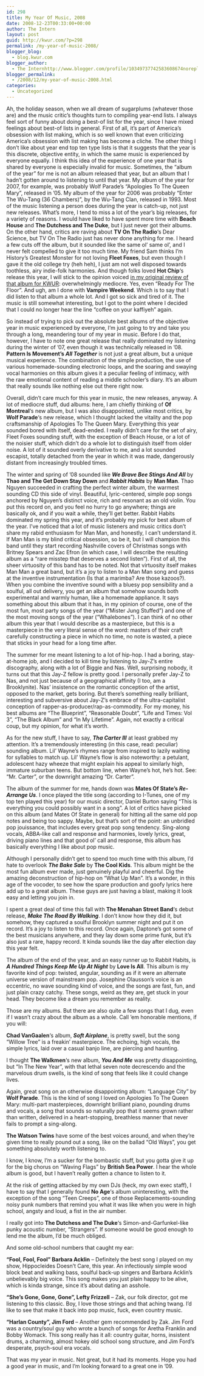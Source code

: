 ```yaml
---
id: 298
title: My Year Of Music, 2008
date: 2008-12-23T00:33:00+00:00
author: The Intern
layout: post
guid: http://kwur.com/?p=298
permalink: /my-year-of-music-2008/
blogger_blog:
  - blog.kwur.com
blogger_author:
  - The Internhttp://www.blogger.com/profile/10349737742583608674noreply@blogger.com
blogger_permalink:
  - /2008/12/my-year-of-music-2008.html
categories:
  - Uncategorized
---
```

<div class="pf-content">
  <p>
    Ah, the holiday season, when we all dream of sugarplums (whatever those are) and the music critic&#8217;s thoughts turn to compiling year-end lists. I always feel sort of funny about doing a best-of list for the year, since I have mixed feelings about best-of lists in general. First of all, it&#8217;s part of America&#8217;s obsession with list making, which is so well known that even criticizing America&#8217;s obsession with list making has become a cliche. The other thing I don&#8217;t like about year end top ten type lists is that it suggests that the year is this discrete, objective entity, in which the same music is experienced by everyone equally. I think this idea of the experience of one year that is shared by everyone is especially invalid for music. Sometimes, the &#8220;album of the year&#8221; for me is not an album released that year, but an album that I hadn&#8217;t gotten around to listening to until that year. My album of the year for 2007, for example, was probably Wolf Parade&#8217;s &#8220;Apologies To The Queen Mary&#8221;, released in &#8217;05. My album of the year for 2006 was probably &#8220;Enter The Wu-Tang (36 Chambers)&#8221;, by the Wu-Tang Clan, released in 1993. Most of the music listening a person does during the year is catch-up, not just new releases. What&#8217;s more, I tend to miss a lot of the year&#8217;s big releases, for a variety of reasons. I would have liked to have spent more time with <b>Beach House</b> and <b>The Dutchess and The Duke</b>, but I just never got their albums. On the other hand, critics are raving about <b>TV On The Radio</b>&#8216;s Dear Science, but TV On The Radio just has never done anything for me. I heard a few cuts off the album, but it sounded like the same ol&#8217; same ol&#8217;, and I never felt compelled to give it too much time. My friend Sam thinks I&#8217;m History&#8217;s Greatest Monster for not loving <b>Fleet Foxes</b>, but even though I gave it the old college try (heh heh), I just am not well disposed towards toothless, airy indie-folk harmonies. And though folks loved <b>Hot Chip</b>&#8216;s release this year, I will stick to the opinion voiced <a href="http://www.kwur.com/blog/2008/01/album-review-hot-chip-made-in-dark.html">in my original review of that album for KWUR</a>: overwhelmingly mediocre. Yes, even &#8220;Ready For The Floor&#8221;. And ugh, am I done with <b>Vampire Weekend</b>. Which is to say that I did listen to that album a whole lot. And I got so sick and tired of it. The music is still somewhat interesting, but I got to the point where I decided that I could no longer hear the line &#8220;coffee on your kaffiyeh&#8221; again.
  </p>
  
  <p>
    So instead of trying to pick out the absolute best albums of the objective year in music experienced by everyone, I&#8217;m just going to try and take you through a long, meandering tour of my year in music. Before I do that, however, I have to note one great release that really dominated my listening during the winter of &#8217;07, even though it was technically released in &#8217;08. <b>Pattern Is Movement&#8217;s <i>All Together</i></b> is not just a great album, but a unique musical experience. The combination of the simple production, the use of various homemade-sounding electronic loops, and the soaring and swaying vocal harmonies on this album gives it a peculiar feeling of intimacy, with the raw emotional content of reading a middle schooler&#8217;s diary. It&#8217;s an album that really sounds like nothing else out there right now.
  </p>
  
  <p>
    Overall, didn&#8217;t care much for this year in music, the new releases, anyway. A lot of mediocre stuff, dud albums: here, I am chiefly thinking of <b>Of Montreal</b>&#8216;s new album, but I was also disappointed, unlike most critics, by <b>Wolf Parade</b>&#8216;s new release, which I thought lacked the vitality and the pop craftsmanship of Apologies To The Queen Mary. Everything this year sounded bored with itself, dead-ended. I really didn&#8217;t care for the set of airy, Fleet Foxes sounding stuff, with the exception of Beach House, or a lot of the noisier stuff, which didn&#8217;t do a whole lot to distinguish itself from older noise. A lot of it sounded overly derivative to me, and a lot sounded escapist, totally detached from the year in which it was made, dangerously distant from increasingly troubled times.
  </p>
  
  <p>
    The winter and spring of &#8217;08 sounded like <b><i>We Brave Bee Stings And All</i></b> by <b>Thao and The Get Down Stay Down</b> and <b><i>Rabbit Habits</i></b> by <b>Man Man</b>. Thao Nguyen succeeded in crafting the perfect winter album, the warmest sounding CD this side of vinyl. Beautiful, lyric-centered, simple pop songs anchored by Nguyen&#8217;s distinct voice, rich and resonant as an old violin. You put this record on, and you feel no hurry to go anywhere; things are basically ok, and if you wait a while, they&#8217;ll get better. Rabbit Habits dominated my spring this year, and it&#8217;s probably my pick for best album of the year. I&#8217;ve noticed that a lot of music listeners and music critics don&#8217;t share my rabid enthusiasm for Man Man, and honestly, I can&#8217;t understand it. If Man Man is my blind critical obsession, so be it, but I will champion this band until they start recording Nashville covers of Christmas songs with Britney Spears and Zac Efron (in which case, I will describe the resulting album as a &#8220;rare misstep that deserves a second listen&#8221;). First of all, the sheer virtuosity of this band has to be noted. Not that virtuosity itself makes Man Man a great band, but it&#8217;s a joy to listen to a Man Man song and guess at the inventive instrumentation (Is that a marimba? Are those kazoos?). When you combine the inventive sound with a bluesy pop sensibility and a soulful, all out delivery, you get an album that somehow sounds both experimental and warmly human, like a homemade appliance. It says something about this album that it has, in my opinion of course, one of the most fun, most party songs of the year (&#8220;Mister Jung Stuffed&#8221;) and one of the most moving songs of the year (&#8220;Whalebones&#8221;). I can think of no other album this year that I would describe as a masterpiece, but this is a masterpiece in the very literal sense of the word: masters of their craft carefully constructing a piece in which no time, no note is wasted, a piece that sticks in your head for a long time after.
  </p>
  
  <p>
    The summer for me meant listening to a lot of hip-hop. I had a boring, stay-at-home job, and I decided to kill time by listening to Jay-Z&#8217;s entire discography, along with a lot of Biggie and Nas. Well, surprising nobody, it turns out that this Jay-Z fellow is pretty good. I personally prefer Jay-Z to Nas, and not just because of a geographical affinity (I too, am a Brooklynite). Nas&#8217; insistence on the romantic conception of the artist, opposed to the market, gets boring. But there&#8217;s something really brilliant, interesting and subversive about Jay-Z&#8217;s embrace of the ultra-capitalist conception of rapper-as-producer/rap-as-commodity. For my money, his best albums are &#8220;The Blueprint&#8221;, &#8220;Reasonable Doubt&#8221;, &#8220;Life and Times: Vol 3&#8221;, &#8220;The Black Album&#8221; and &#8220;In My Lifetime&#8221;. Again, not exactly a critical coup, but my opinion, for what it&#8217;s worth.
  </p>
  
  <p>
    As for the new stuff, I have to say, <b><i>Tha Carter III</i></b> at least grabbed my attention. It&#8217;s a tremendously interesting (in this case, read: peculiar) sounding album. Lil&#8217; Wayne&#8217;s rhymes range from inspired to lazily waiting for syllables to match up. Lil&#8217; Wayne&#8217;s flow is also noteworthy: a petulant, adolescent hazy wheeze that might explain his appeal to similarly high, immature suburban teens. But bottom line, when Wayne&#8217;s hot, he&#8217;s hot. See: &#8220;Mr. Carter&#8221;, or the downright amazing &#8220;Dr. Carter&#8221;.
  </p>
  
  <p>
    The album of the summer for me, hands down was <b>Mates Of State&#8217;s <i>Re-Arrange Us</i></b>. I once played the title song (according to I-Tunes, one of my top ten played this year) for our music director, Daniel Burton saying &#8220;This is everything you could possibly want in a song&#8221;. A lot of critics have picked on this album (and Mates Of State in general) for hitting all the same old pop notes and being too sappy. Maybe, but that&#8217;s sort of the point: an unbridled pop jouissance, that includes every great pop song tendency. Sing-along vocals, ABBA-like call and response and harmonies, lovely lyrics, great, driving piano lines and that good ol&#8217; call and response, this album has basically everything I like about pop music.
  </p>
  
  <p>
    Although I personally didn&#8217;t get to spend too much time with this album, I&#8217;d hate to overlook <b><i>The Bake Sale</i></b> by <b>The Cool Kids</b>. This album might be the most fun album ever made, just genuinely playful and cheerful. Dig the amazing deconstruction of hip-hop on &#8220;What Up Man&#8221;. It&#8217;s a wonder, in this age of the vocoder, to see how the spare production and goofy lyrics here add up to a great album. These guys are just having a blast, making it look easy and letting you join in.
  </p>
  
  <p>
    I spent a great deal of time this fall with <b>The Menahan Street Band</b>&#8216;s debut release, <b><i>Make The Road By Walking</i></b>. I don&#8217;t know how they did it, but somehow, they captured a soulful Brooklyn summer night and put it on record. It&#8217;s a joy to listen to this record. Once again, Daptone&#8217;s got some of the best musicians anywhere, and they lay down some prime funk, but it&#8217;s also just a rare, happy record. It kinda sounds like the day after election day this year felt.
  </p>
  
  <p>
    The album of the end of the year, and an easy runner up to Rabbit Habits, is <b><i>A Hundred Things Keep Me Up At Night</i></b> by <b>Love Is All</b>. This album is my favorite kind of pop: twisted, angular, sounding as if it were an alternate universe version of mainstream pop. Josephine Olausson&#8217;s voice is an eccentric, no wave sounding kind of voice, and the songs are fast, fun, and just plain crazy catchy. These songs, weird as they are, get stuck in your head. They become like a dream you remember as reality.
  </p>
  
  <p>
    Those are my albums. But there are also quite a few songs that I dug, even if I wasn&#8217;t crazy about the album as a whole. Call &#8217;em honorable mentions, if you will:
  </p>
  
  <p>
    <span style="font-weight: bold;">Chad VanGaalen</span>&#8216;s album, <span style="font-weight: bold; font-style: italic;">Soft Airplane</span>, is pretty swell, but the song &#8220;Willow Tree&#8221; is a freakin&#8217; masterpiece. The echoing, high vocals, the simple lyrics, laid over a casual banjo line, are piercing and haunting.
  </p>
  
  <p>
    I thought <b>The Walkmen</b>&#8216;s new album, <span style="font-weight: bold; font-style: italic;">You And Me</span> was pretty disappointing, but &#8220;In The New Year&#8221;, with that lethal seven note decrescendo and the marvelous drum swells, is the kind of song that feels like it could change lives.
  </p>
  
  <p>
    Again, great song on an otherwise disappointing album: &#8220;Language City&#8221; by <b>Wolf Parade</b>. This is the kind of song I loved on Apologies To The Queen Mary: multi-part masterpieces, downright brilliant piano, pounding drums and vocals, a song that sounds so naturally pop that it seems grown rather than written, delivered in a heart-stopping, breathless manner that never fails to prompt a sing-along.
  </p>
  
  <p>
    <b>The Watson Twins</b> have some of the best voices around, and when they&#8217;re given time to really pound out a song, like on the ballad &#8220;Old Ways&#8221;, you get something absolutely worth listening to.
  </p>
  
  <p>
    I know, I know, I&#8217;m a sucker for the bombastic stuff, but you gotta give it up for the big chorus on &#8220;Waving Flags&#8221; by <b>British Sea Power</b>. I hear the whole album is good, but I haven&#8217;t really gotten a chance to listen to it.
  </p>
  
  <p>
    At the risk of getting attacked by my own DJs (heck, my own exec staff), I have to say that I generally found <b>No Age</b>&#8216;s album uninteresting, with the exception of the song &#8220;Teen Creeps&#8221;, one of those Replacements-sounding noisy punk numbers that remind you what it was like when you were in high school, angsty and loud, a fist in the air number.
  </p>
  
  <p>
    I really got into <b>The Dutchess and The Duke</b>&#8216;s Simon-and-Garfunkel-like punky acoustic number, &#8220;Strangers&#8221;. If someone would be good enough to lend me the album, I&#8217;d be much obliged.
  </p>
  
  <p>
    And some old-school numbers that caught my ear:
  </p>
  
  <p>
    <b>&#8220;Fool, Fool, Fool&#8221; Barbara Acklin</b> &#8211; Definitely the best song I played on my show, Hippocleides Doesn&#8217;t Care, this year. An infectiously simple wood block beat and walking bass, soulful back-up singers and Barbara Acklin&#8217;s unbelievably big voice. This song makes you just plain happy to be alive, which is kinda strange, since it&#8217;s about dating an asshole.
  </p>
  
  <p>
    <b>&#8220;She&#8217;s Gone, Gone, Gone&#8221;, Lefty Frizzell</b> &#8211; Zak, our folk director, got me listening to this classic. Boy, I love those strings and that aching twang. I&#8217;d like to see that make it back into pop music, fuck, even country music.
  </p>
  
  <p>
    <b>&#8220;Harlan County&#8221;, Jim Ford</b> &#8211; Another gem recommended by Zak. Jim Ford was a country/soul guy who wrote a bunch of songs for Aretha Franklin and Bobby Womack. This song really has it all: country guitar, horns, insistent drums, a charming, almost hokey old school song structure, and Jim Ford&#8217;s desperate, psych-soul era vocals.
  </p>
  
  <p>
    That was my year in music. Not great, but it had its moments. Hope you had a good year in music, and I&#8217;m looking forward to a great one in &#8217;09.
  </p>
</div>